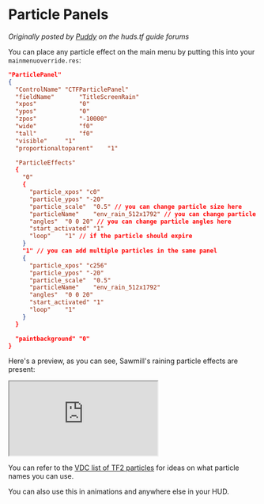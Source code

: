 # Particle Panels

_Originally posted by [Puddy](https://steamcommunity.com/profiles/76561198177327375) on the huds.tf guide forums_

You can place any particle effect on the main menu by putting this into your `mainmenuoverride.res`:

```json
"ParticlePanel"
{
  "ControlName"	"CTFParticlePanel"
  "fieldName"		"TitleScreenRain"
  "xpos"			"0"
  "ypos"			"0"
  "zpos"			"-10000"
  "wide"			"f0"
  "tall"			"f0"
  "visible"		"1"
  "proportionaltoparent"	"1"

  "ParticleEffects"
  {
    "0"
    {
      "particle_xpos" "c0"
      "particle_ypos" "-20"
      "particle_scale"	"0.5" // you can change particle size here
      "particleName"	"env_rain_512x1792" // you can change particle name here
      "angles"	"0 0 20" // you can change particle angles here
      "start_activated" "1"
      "loop"	"1" // if the particle should expire
    }
    "1" // you can add multiple particles in the same panel
    {
      "particle_xpos" "c256"
      "particle_ypos" "-20"
      "particle_scale"	"0.5"
      "particleName"	"env_rain_512x1792"
      "angles"	"0 0 20"
      "start_activated" "1"
      "loop"	"1"
    }
  }

  "paintbackground"	"0"
}
```

Here's a preview, as you can see, Sawmill's raining particle effects are present:

<iframe src="https://www.youtube.com/embed/mcF29ZhwWWg" allowfullscreen></iframe>

You can refer to the [VDC list of TF2 particles](https://developer.valvesoftware.com/wiki/List_of_TF2_Particles) for ideas on what particle names you can use.

You can also use this in animations and anywhere else in your HUD.
